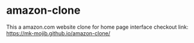 # amazon-clone
This a amazon.com website clone for home page interface 
checkout link: https://mk-mojib.github.io/amazon-clone/
